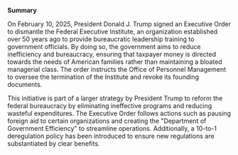 **Summary**

On February 10, 2025, President Donald J. Trump signed an Executive Order to dismantle the Federal Executive Institute, an organization established over 50 years ago to provide bureaucratic leadership training to government officials. By doing so, the government aims to reduce inefficiency and bureaucracy, ensuring that taxpayer money is directed towards the needs of American families rather than maintaining a bloated managerial class. The order instructs the Office of Personnel Management to oversee the termination of the Institute and revoke its founding documents.

This initiative is part of a larger strategy by President Trump to reform the federal bureaucracy by eliminating ineffective programs and reducing wasteful expenditures. The Executive Order follows actions such as pausing foreign aid to certain organizations and creating the "Department of Government Efficiency" to streamline operations. Additionally, a 10-to-1 deregulation policy has been introduced to ensure new regulations are substantiated by clear benefits.